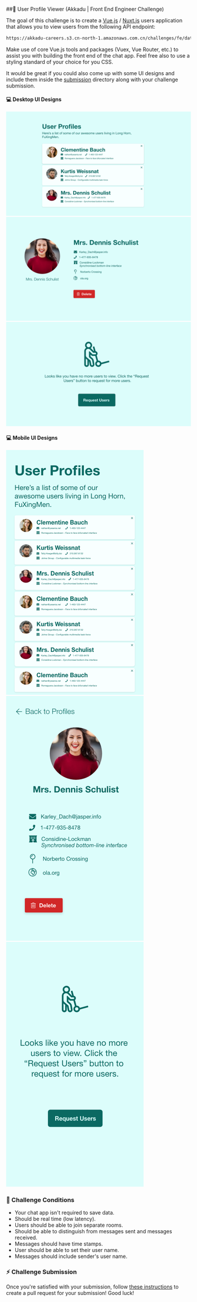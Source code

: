 ##💬 User Profile Viewer (Akkadu | Front End Engineer Challenge)

The goal of this challenge is to create a [Vue.js](https://vuejs.org) / [Nuxt.js](https://nuxtjs.org) users application that allows you to view users from the following API endpoint:

```bash
https://akkadu-careers.s3.cn-north-1.amazonaws.com.cn/challenges/fe/data/json/users.json
```

Make use of core Vue.js tools and packages (Vuex, Vue Router, etc.) to assist you with building the front end of the chat app. Feel free also to use a styling standard of your choice for you CSS.

It would be great if you could also come up with some UI designs and include them inside the [submission](../submission/) directory along with your challenge submission.

#### 💻 Desktop UI Designs
![Desktop Profile Challenge - Home View](../assets/profile-uis/desktop-home.png)  ![Desktop Profile Challenge - User View](../assets/profile-uis/desktop-user.png)   ![Desktop Profile Challenge - Request View](../assets/profile-uis/desktop-request.png)

#### 💻 Mobile UI Designs
![Mobile Profile Challenge - Home View](../assets/profile-uis/mobile-home.png)  ![Mobile Profile Challenge - User View](../assets/profile-uis/mobile-user.png)  ![Mobile Profile Challenge - Request View](../assets/profile-uis/mobile-request.png)

### 🐚 Challenge Conditions
- Your chat app isn't required to save data.
- Should be real time (low latency).
- Users should be able to join separate rooms.
- Should be able to distinguish from messages sent and messages received.
- Messages should have time stamps.
- User should be able to set their user name.
- Messages should include sender's user name.


### ⚡️ Challenge Submission
Once you're satisfied with your submission, follow [these instructions](../README.md#open-a-pr) to create a pull request for your submission! Good luck!